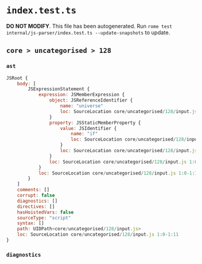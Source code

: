 # `index.test.ts`

**DO NOT MODIFY**. This file has been autogenerated. Run `rome test internal/js-parser/index.test.ts --update-snapshots` to update.

## `core > uncategorised > 128`

### `ast`

```javascript
JSRoot {
	body: [
		JSExpressionStatement {
			expression: JSMemberExpression {
				object: JSReferenceIdentifier {
					name: "universe"
					loc: SourceLocation core/uncategorised/128/input.js 1:0-1:8 (universe)
				}
				property: JSStaticMemberProperty {
					value: JSIdentifier {
						name: "if"
						loc: SourceLocation core/uncategorised/128/input.js 1:9-1:11 (if)
					}
					loc: SourceLocation core/uncategorised/128/input.js 1:9-1:11 (if)
				}
				loc: SourceLocation core/uncategorised/128/input.js 1:0-1:11
			}
			loc: SourceLocation core/uncategorised/128/input.js 1:0-1:11
		}
	]
	comments: []
	corrupt: false
	diagnostics: []
	directives: []
	hasHoistedVars: false
	sourceType: "script"
	syntax: []
	path: UIDPath<core/uncategorised/128/input.js>
	loc: SourceLocation core/uncategorised/128/input.js 1:0-1:11
}
```

### `diagnostics`

```

```
